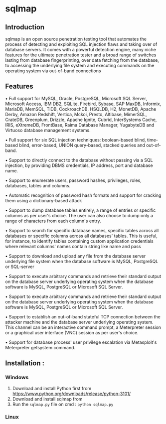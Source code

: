 # sqlmap

## Introduction
sqlmap is an open source penetration testing tool that automates the process of detecting and exploiting SQL injection flaws and taking over of database servers. It comes with a powerful detection engine, many niche features for the ultimate penetration tester and a broad range of switches lasting from database fingerprinting, over data fetching from the database, to accessing the underlying file system and executing commands on the operating system via out-of-band connections

## Features
• Full support for MySQL, Oracle, PostgreSQL, Microsoft SQL Server, Microsoft Access, IBM DB2, SQLite, Firebird, Sybase, SAP MaxDB, Informix, MariaDB, MemSQL, TiDB, CockroachDB, HSQLDB, H2, MonetDB, Apache Derby, Amazon Redshift, Vertica, Mckoi, Presto, Altibase, MimerSQL, CrateDB, Greenplum, Drizzle, Apache Ignite, Cubrid, InterSystems Cache, IRIS, eXtremeDB, FrontBase, Raima Database Manager, YugabyteDB and Virtuoso database management systems.


• Full support for six SQL injection techniques: boolean-based blind, time-based blind, error-based, UNION query-based, stacked queries and out-of-band.

• Support to directly connect to the database without passing via a SQL injection, by providing DBMS credentials, IP address, port and database name.

• Support to enumerate users, password hashes, privileges, roles, databases, tables and columns.

• Automatic recognition of password hash formats and support for cracking them using a dictionary-based attack

• Support to dump database tables entirely, a range of entries or specific columns as per user's choice. The user can also choose to dump only a range of            characters from each column's entry.

• Support to search for specific database names, specific tables across all databases or specific columns across all databases' tables. This is useful, for          instance, to identify tables containing custom application credentials where relevant columns' names contain string like name and pass


• Support to download and upload any file from the database server underlying file system when the database software is MySQL, PostgreSQL or SQL-server

• Support to execute arbitrary commands and retrieve their standard output on the database server underlying operating system when the database software is MySQL,    PostgreSQL or Microsoft SQL Server.

• Support to execute arbitrary commands and retrieve their standard output on the database server underlying operating system when the database software is MySQL,    PostgreSQL or Microsoft SQL Server.

• Support to establish an out-of-band stateful TCP connection between the attacker machine and the database server underlying operating system. This channel can       be an interactive command prompt, a Meterpreter session or a graphical user interface (VNC) session as per user's choice.


• Support for database process' user privilege escalation via Metasploit's Meterpreter getsystem command.

## Installation :
### Windows 
1. Download and install Python first from https://www.python.org/downloads/release/python-3101/
2. Download and install sqlmap from 
3. Run the `sqlmap.py` file on cmd : `python sqlmap.py`
### Linux 

